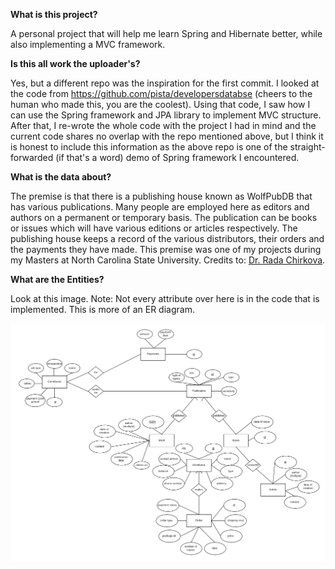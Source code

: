 **What is this project?**

A personal project that will help me learn Spring and Hibernate better, while also implementing a MVC framework.

**Is this all work the uploader's?**

Yes, but a different repo was the inspiration for the first commit. 
I looked at the code from https://github.com/pista/developersdatabse (cheers to the human who made this, you are the coolest). 
Using that code, I saw how I can use the Spring framework and JPA library to implement MVC structure. 
After that, I re-wrote the whole code with the project I had in mind and the current code shares no overlap with the repo mentioned above, but I  think it is honest to include this information as the above repo is one of the straight-forwarded (if that's a word) demo of Spring framework I encountered.

**What is the data about?**

The premise is that there is a publishing house known as WolfPubDB that has various publications.
Many people are employed here as editors and authors on a permanent or temporary basis. The publication can be books or issues which will have various editions or articles respectively.
The publishing house keeps a record of the various distributors, their orders and the payments they have made.
This premise was one of my projects during my Masters at North Carolina State University. 
Credits to: [Dr. Rada Chirkova](https://www.csc.ncsu.edu/people/rychirko).

**What are the Entities?**

Look at this image.
Note: Not every attribute over here is in the code that is implemented.
This is more of an ER diagram.

![ER diagram](https://github.com/git-ankit/SpringLearning/blob/master/JPA%20implementation%20of%20DBMS%20project%20-%20ER.png)
